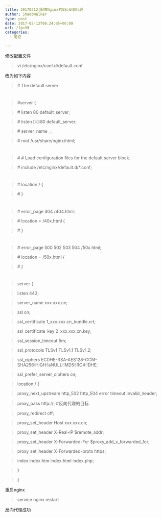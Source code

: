 ```yaml
---
title: 20170212|配置Nginx的SSL反向代理
author: ShadoWalker
type: post
date: 2017-02-12T06:24:05+00:00
url: /?p=59
categories:
  - 笔记

---
```

修改配置文件

> vi /etc/nginx/conf.d/default.conf

改为如下内容

> \# The default server
  
> #
> 
> #server {
  
> \# listen 80 default_server;
  
> \# listen [::]:80 default_server;
  
> \# server\_name \_;
  
> \# root /usr/share/nginx/html;
  
> #
  
> \# # Load configuration files for the default server block.
  
> \# include /etc/nginx/default.d/*.conf;
  
> #
  
> \# location / {
  
> \# }
  
> #
  
> \# error_page 404 /404.html;
  
> \# location = /40x.html {
  
> \# }
  
> #
  
> \# error_page 500 502 503 504 /50x.html;
  
> \# location = /50x.html {
  
> \# }
  
> #
  
> server {
  
> listen 443;
  
> server_name xxx.xxx.cn;
  
> ssl on;
  
> ssl\_certificate 1\_xxx.xxx.cn_bundle.crt;
  
> ssl\_certificate\_key 2_xxx.xxx.cn.key;
  
> ssl\_session\_timeout 5m;
  
> ssl_protocols TLSv1 TLSv1.1 TLSv1.2;
  
> ssl_ciphers ECDHE-RSA-AES128-GCM-SHA256:HIGH:!aNULL:!MD5:!RC4:!DHE;
  
> ssl\_prefer\_server_ciphers on;
  
> location / {
  
> proxy\_next\_upstream http\_502 http\_504 error timeout invalid_header;
  
> proxy_pass http://; #反向代理的目标
  
> proxy_redirect off;
  
> proxy\_set\_header Host xxx.xxx.cn;
  
> proxy\_set\_header X-Real-IP $remote_addr;
  
> proxy\_set\_header X-Forwarded-For $proxy\_add\_x\_forwarded\_for;
  
> proxy\_set\_header X-Forwarded-proto https;
  
> index index.htm index.html index.php;
  
> }
  
> }

重启nginx

> service nginx restart

反向代理成功